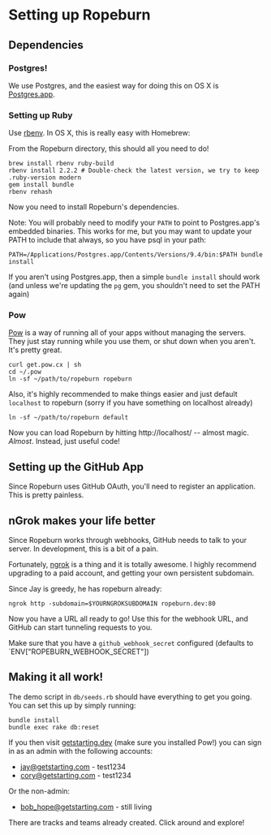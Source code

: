 # Setting up Ropeburn

## Dependencies

### Postgres!

We use Postgres, and the easiest way for doing this on OS X is [Postgres.app](http://postgresapp.com/).

### Setting up Ruby

Use [rbenv](https://github.com/sstephenson/rbenv). In OS X, this is really easy with Homebrew:

From the Ropeburn directory, this should all you need to do!

```shell
brew install rbenv ruby-build
rbenv install 2.2.2 # Double-check the latest version, we try to keep .ruby-version modern
gem install bundle
rbenv rehash
```

Now you need to install Ropeburn's dependencies.

Note: You will probably need to modify your `PATH` to point to Postgres.app's
embedded binaries. This works for me, but you may want to update your PATH to
include that always, so you have psql in your path:

```shell
PATH=/Applications/Postgres.app/Contents/Versions/9.4/bin:$PATH bundle install
```

If you aren't using Postgres.app, then a simple `bundle install` should work
(and unless we're updating the `pg` gem, you shouldn't need to set the PATH
again)

### Pow

[Pow](http://pow.cx/) is a way of running all of your apps without managing the
servers. They just stay running while you use them, or shut down when you
aren't. It's pretty great.

```shell
curl get.pow.cx | sh
cd ~/.pow
ln -sf ~/path/to/ropeburn ropeburn
```

Also, it's highly recommended to make things easier and just default `localhost` to ropeburn (sorry if you have something on localhost already)

```shell
ln -sf ~/path/to/ropeburn default
```

Now you can load Ropeburn by hitting http://localhost/ -- almost magic. _Almost_. Instead, just useful code!

## Setting up the GitHub App

Since Ropeburn uses GitHub OAuth, you'll need to register an application. This is pretty painless.


## nGrok makes your life better

Since Ropeburn works through webhooks, GitHub needs to talk to your server. In development, this is a bit of a pain.

Fortunately, [ngrok](https://ngrok.io) is a thing and it is totally awesome. I
highly recommend upgrading to a paid account, and getting your own persistent
subdomain.

Since Jay is greedy, he has ropeburn already:
```
ngrok http -subdomain=$YOURNGROKSUBDOMAIN ropeburn.dev:80
```

Now you have a URL all ready to go! Use this for the webhook URL, and GitHub can start tunneling requests to you.

Make sure that you have a `github_webhook_secret` configured (defaults to `ENV["ROPEBURN_WEBHOOK_SECRET"])

## Making it all work!

The demo script in `db/seeds.rb` should have everything to get you going. You can set this up by simply running:

```shell
bundle install
bundle exec rake db:reset
```

If you then visit [getstarting.dev](http://getstarting.dev) (make sure you
installed Pow!) you can sign in as an admin with the following accounts:

* jay@getstarting.com - test1234
* cory@getstarting.com - test1234

Or the non-admin:

* bob_hope@getstarting.com - still living

There are tracks and teams already created. Click around and explore!
